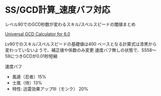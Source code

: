 # SS/GCD計算_速度バフ対応

レベル90でのGCD秒数が変わるスキル/スペルスピードの閾値まとめ

[Universal GCD Calculator for 6.0](https://docs.google.com/spreadsheets/d/1Dl1qsBt11Wk6QCSSImpq_Hkxy1EHHdaEDwSrfPwjC9s/edit#gid=0)

Lv90でのスキル/スペルスピードの基礎値は400
ベースとなる計算式は漆黒から変わっていないようで、補正値や係数のみ変更
速度バフ無しの状態で、SS58～59につきGCDが0.01秒短縮

速度バフ
- 風遁（忍者）15%
- 士風（侍）13%
- 特性: 迅雷効果アップIII（モンク） 20%
